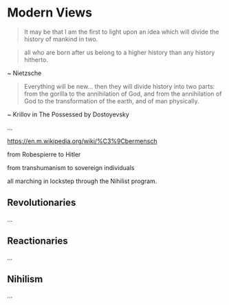 # Modern Views

> It may be that I am the first
> to light upon an idea which will
> divide the history of mankind in two.

> all who are born after us
> belong to a higher history
> than any history hitherto.

~ Nietzsche 




> Everything will be new... 
> then they will divide history
> into two parts:
>  from the gorilla to the 
>  annihilation of God,
>  and from the annihilation of God
>  to the transformation of the earth,
>  and of man physically.

~ Krillov in The Possessed
by Dostoyevsky



...

https://en.m.wikipedia.org/wiki/%C3%9Cbermensch

from Robespierre to Hitler

from transhumanism to sovereign individuals

all marching in lockstep through 
 the Nihilist program.
 
 




## Revolutionaries

...


## Reactionaries

...




## Nihilism

...


